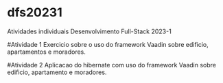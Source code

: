 # dfs20231
Atividades individuais Desenvolvimento Full-Stack 2023-1

#Atividade 1
Exercicio sobre o uso do framework Vaadin sobre edificio, apartamentos e moradores.

#Atividade 2
Aplicacao do hibernate com uso do framework Vaadin sobre edificio, apartamento e moradores.
